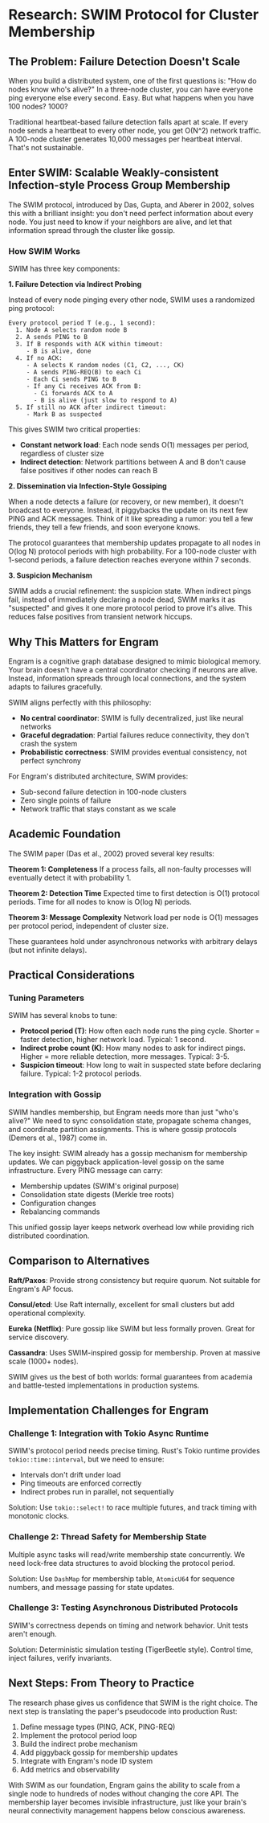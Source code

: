 # Research: SWIM Protocol for Cluster Membership

## The Problem: Failure Detection Doesn't Scale

When you build a distributed system, one of the first questions is: "How do nodes know who's alive?" In a three-node cluster, you can have everyone ping everyone else every second. Easy. But what happens when you have 100 nodes? 1000?

Traditional heartbeat-based failure detection falls apart at scale. If every node sends a heartbeat to every other node, you get O(N^2) network traffic. A 100-node cluster generates 10,000 messages per heartbeat interval. That's not sustainable.

## Enter SWIM: Scalable Weakly-consistent Infection-style Process Group Membership

The SWIM protocol, introduced by Das, Gupta, and Aberer in 2002, solves this with a brilliant insight: you don't need perfect information about every node. You just need to know if your neighbors are alive, and let that information spread through the cluster like gossip.

### How SWIM Works

SWIM has three key components:

**1. Failure Detection via Indirect Probing**

Instead of every node pinging every other node, SWIM uses a randomized ping protocol:

```
Every protocol period T (e.g., 1 second):
  1. Node A selects random node B
  2. A sends PING to B
  3. If B responds with ACK within timeout:
     - B is alive, done
  4. If no ACK:
     - A selects K random nodes (C1, C2, ..., CK)
     - A sends PING-REQ(B) to each Ci
     - Each Ci sends PING to B
     - If any Ci receives ACK from B:
       - Ci forwards ACK to A
       - B is alive (just slow to respond to A)
  5. If still no ACK after indirect timeout:
     - Mark B as suspected
```

This gives SWIM two critical properties:
- **Constant network load**: Each node sends O(1) messages per period, regardless of cluster size
- **Indirect detection**: Network partitions between A and B don't cause false positives if other nodes can reach B

**2. Dissemination via Infection-Style Gossiping**

When a node detects a failure (or recovery, or new member), it doesn't broadcast to everyone. Instead, it piggybacks the update on its next few PING and ACK messages. Think of it like spreading a rumor: you tell a few friends, they tell a few friends, and soon everyone knows.

The protocol guarantees that membership updates propagate to all nodes in O(log N) protocol periods with high probability. For a 100-node cluster with 1-second periods, a failure detection reaches everyone within 7 seconds.

**3. Suspicion Mechanism**

SWIM adds a crucial refinement: the suspicion state. When indirect pings fail, instead of immediately declaring a node dead, SWIM marks it as "suspected" and gives it one more protocol period to prove it's alive. This reduces false positives from transient network hiccups.

## Why This Matters for Engram

Engram is a cognitive graph database designed to mimic biological memory. Your brain doesn't have a central coordinator checking if neurons are alive. Instead, information spreads through local connections, and the system adapts to failures gracefully.

SWIM aligns perfectly with this philosophy:
- **No central coordinator**: SWIM is fully decentralized, just like neural networks
- **Graceful degradation**: Partial failures reduce connectivity, they don't crash the system
- **Probabilistic correctness**: SWIM provides eventual consistency, not perfect synchrony

For Engram's distributed architecture, SWIM provides:
- Sub-second failure detection in 100-node clusters
- Zero single points of failure
- Network traffic that stays constant as we scale

## Academic Foundation

The SWIM paper (Das et al., 2002) proved several key results:

**Theorem 1: Completeness**
If a process fails, all non-faulty processes will eventually detect it with probability 1.

**Theorem 2: Detection Time**
Expected time to first detection is O(1) protocol periods. Time for all nodes to know is O(log N) periods.

**Theorem 3: Message Complexity**
Network load per node is O(1) messages per protocol period, independent of cluster size.

These guarantees hold under asynchronous networks with arbitrary delays (but not infinite delays).

## Practical Considerations

### Tuning Parameters

SWIM has several knobs to tune:
- **Protocol period (T)**: How often each node runs the ping cycle. Shorter = faster detection, higher network load. Typical: 1 second.
- **Indirect probe count (K)**: How many nodes to ask for indirect pings. Higher = more reliable detection, more messages. Typical: 3-5.
- **Suspicion timeout**: How long to wait in suspected state before declaring failure. Typical: 1-2 protocol periods.

### Integration with Gossip

SWIM handles membership, but Engram needs more than just "who's alive?" We need to sync consolidation state, propagate schema changes, and coordinate partition assignments. This is where gossip protocols (Demers et al., 1987) come in.

The key insight: SWIM already has a gossip mechanism for membership updates. We can piggyback application-level gossip on the same infrastructure. Every PING message can carry:
- Membership updates (SWIM's original purpose)
- Consolidation state digests (Merkle tree roots)
- Configuration changes
- Rebalancing commands

This unified gossip layer keeps network overhead low while providing rich distributed coordination.

## Comparison to Alternatives

**Raft/Paxos**: Provide strong consistency but require quorum. Not suitable for Engram's AP focus.

**Consul/etcd**: Use Raft internally, excellent for small clusters but add operational complexity.

**Eureka (Netflix)**: Pure gossip like SWIM but less formally proven. Great for service discovery.

**Cassandra**: Uses SWIM-inspired gossip for membership. Proven at massive scale (1000+ nodes).

SWIM gives us the best of both worlds: formal guarantees from academia and battle-tested implementations in production systems.

## Implementation Challenges for Engram

### Challenge 1: Integration with Tokio Async Runtime

SWIM's protocol period needs precise timing. Rust's Tokio runtime provides `tokio::time::interval`, but we need to ensure:
- Intervals don't drift under load
- Ping timeouts are enforced correctly
- Indirect probes run in parallel, not sequentially

Solution: Use `tokio::select!` to race multiple futures, and track timing with monotonic clocks.

### Challenge 2: Thread Safety for Membership State

Multiple async tasks will read/write membership state concurrently. We need lock-free data structures to avoid blocking the protocol period.

Solution: Use `DashMap` for membership table, `AtomicU64` for sequence numbers, and message passing for state updates.

### Challenge 3: Testing Asynchronous Distributed Protocols

SWIM's correctness depends on timing and network behavior. Unit tests aren't enough.

Solution: Deterministic simulation testing (TigerBeetle style). Control time, inject failures, verify invariants.

## Next Steps: From Theory to Practice

The research phase gives us confidence that SWIM is the right choice. The next step is translating the paper's pseudocode into production Rust:

1. Define message types (PING, ACK, PING-REQ)
2. Implement the protocol period loop
3. Build the indirect probe mechanism
4. Add piggyback gossip for membership updates
5. Integrate with Engram's node ID system
6. Add metrics and observability

With SWIM as our foundation, Engram gains the ability to scale from a single node to hundreds of nodes without changing the core API. The membership layer becomes invisible infrastructure, just like your brain's neural connectivity management happens below conscious awareness.
